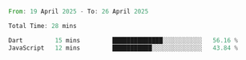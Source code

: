 <!--START_SECTION:waka-->

```rust
From: 19 April 2025 - To: 26 April 2025

Total Time: 28 mins

Dart         15 mins         ██████████████░░░░░░░░░░░   56.16 %
JavaScript   12 mins         ███████████░░░░░░░░░░░░░░   43.84 %
```

<!--END_SECTION:waka-->
